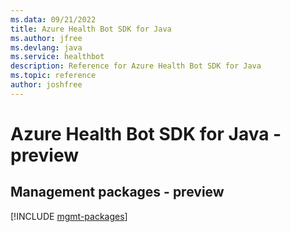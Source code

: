 ```yaml
---
ms.data: 09/21/2022
title: Azure Health Bot SDK for Java
ms.author: jfree
ms.devlang: java
ms.service: healthbot
description: Reference for Azure Health Bot SDK for Java
ms.topic: reference
author: joshfree
---
```

# Azure Health Bot SDK for Java - preview

## Management packages - preview
[!INCLUDE [mgmt-packages](health-bot-mgmt-index.md)]